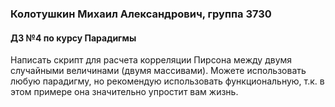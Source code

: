 ### Колотушкин Михаил Александрович, группа 3730


#### ДЗ №4 по курсу Парадигмы



Написать скрипт для расчета корреляции Пирсона между двумя случайными величинами (двумя массивами).
Можете использовать любую парадигму, но рекомендую использовать функциональную,
т.к. в этом примере она значительно упростит вам жизнь.